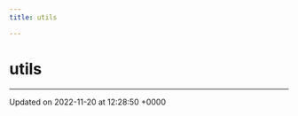 ```yaml
---
title: utils

---
```


# utils








-------------------------------

Updated on 2022-11-20 at 12:28:50 +0000